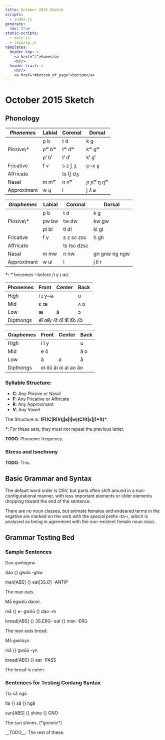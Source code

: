 ```yaml
---
title: October 2015 Sketch
scripts:
  - index.js
generate:
  nav: true
static-scripts:
  - main.js
  - leipzig.js
templates:
  header-top: >
    <a href="/">home</a>
    <hr/>
  header-trail: >
    <hr/>
    <a href="#bottom_of_page">bottom</a>
---
```

# <a name="top">October 2015 Sketch</a>

<div id="nav"></div>

## Phonology

<table class="tb-center row-headers tb-pair">
  <thead><tr><th style="font-style:italic">Phonemes</th>
    <th>Labial</th>
    <th>Coronal</th>
    <th>Dorsal</th></tr></thead>
  <tr><td></td>
    <td>p b</td>
    <td>t d</td>
    <td>k g</td></tr>
  <tr><td>Plosive\*</td>
    <td>pʷ bʷ</td>
    <td>tʷ dʷ</td>
    <td>kʷ gʷ</td></tr>
  <tr><td></td>
    <td>pˡ bˡ</td>
    <td>tˡ dˡ</td>
    <td>kˡ gˡ</td></tr>
  <tr><td>Fricative</td>
    <td>f v</td>
    <td>s z ʃ ʒ</td>
    <td>ç~x ɣ</td></tr>
  <tr><td>Affricate</td>
    <td></td><td>ts tʃ dʒ</td><td></td></tr>
  <tr><td>Nasal</td>
    <td>m mʷ</td>
    <td>n nʷ</td>
    <td>ɲ ɲʷ ŋ ŋʷ</td></tr>
  <tr><td>Approximant</td>
    <td>w ɥ</td>
    <td>l</td>
    <td>j ʎ ʁ</td></tr></table>
<table class="tb-center row-headers tb-pair">
  <thead><tr><th style="font-style:italic">Graphemes</th>
    <th>Labial</th>
    <th>Coronal</th>
    <th>Dorsal</th></tr></thead>
  <tr><td></td>
    <td>p b</td>
    <td>t d</td>
    <td>k g</td></tr>
  <tr><td>Plosive\*</td>
    <td>pw bw</td>
    <td>tw dw</td>
    <td>kw gw</td></tr>
  <tr><td></td>
    <td>pl bl</td>
    <td>tl dl</td>
    <td>kl gl</td></tr>
  <tr><td>Fricative</td>
    <td>f v</td>
    <td>s z sc zsc</td>
    <td>h gh</td></tr>
  <tr><td>Affricate</td>
    <td></td><td>ts tsc dzsc</td><td></td></tr>
  <tr><td>Nasal</td>
    <td>m mw</td>
    <td>n nw</td>
    <td>gn gnw ng ngw</td></tr>
  <tr><td>Approximant</td>
    <td>w ui</td>
    <td>l</td>
    <td>j ll r</td></tr></table>


__*:__ ʷ becomes ᶣ before /i y ɪ œ/.

<table class="tb-center row-headers tb-pair">
  <thead><tr><th style="font-variant:italic">Phonemes</th>
    <th>Front</th>
    <th>Center</th>
    <th>Back</th></tr></thead>
  <tr><td>High</td>
    <td colspan="2">i ɪ y~ʉ</td>
    <td>u</td></tr>
  <tr><td>Mid</td>
    <td>ɛ œ</td>
    <td></td><td>ʌ o</td></tr>
  <tr><td>Low</td>
    <td>æ</td>
    <td>ä</td>
    <td>ɔ</td></tr>
  <tr><td>Dipthongs</td>
    <td colspan="3">e͡i œ͡y ʌ͡ɪ o͡i ä͡i ä͡o ʌ͡ɔ</td>
    </tr></table>
<table class="tb-center row-headers tb-pair">
  <thead><tr><th style="font-variant:italic">Graphemes</th>
    <th>Front</th>
    <th>Center</th>
    <th>Back</th></tr></thead>
  <tr><td>High</td>
    <td colspan="2">i ï y</td>
    <td>u</td></tr>
  <tr><td>Mid</td>
    <td>e ö</td>
    <td></td><td>â o</td></tr>
  <tr><td>Low</td>
    <td>ä</td>
    <td>a</td>
    <td>å</td></tr>
  <tr><td>Dipthongs</td>
    <td colspan="3">ei öü âi oi ai ao âo</td>
    </tr></table>

### Syllable Structure:

- __C__: Any Plosive or Nasal
- __F__: Any Fricative or Affricate
- __R__: Any Approximant
- __V__: Any Vowel

The Structure is: __(F)(C|R)V(j|ʁ|l|w)(C)(t|s|ʃ)\*(t)\*__.

__*__: For these sets, they must not repeat the previous letter.

__TODO__: Phoneme frequency.

### Stress and Isochrony

__TODO__: This.

## Basic Grammar and Syntax

The default word order is OSV, but parts often shift around in a non-configurational manner, with less important elements or older elements dropping toward the end of the sentence.

There are no noun classes, but animate females and endeared terms in the ergative are marked on the verb with the special prefix &lsaquo;ta-&rsaquo;, which is analysed as being in agreement with the non-existent female noun class.

## Grammar Testing Bed

### Sample Sentences

<div data-gloss>
  <p>Dao gwöügnw.</p>
  <p>dao {} gwöü -gnw</p>
  <p>man[ABS] {} eat[3S.O] -ANTIP</p>
  <p>The man eats.</p>
</div>
<div data-gloss>
  <p>Må egwöü daom.</p>
  <p>må {} e- gwöü {} dao -m</p>
  <p>bread[ABS] {} 3S.ERG- eat {} man -ERG</p>
  <p>The man eats bread.</p>
</div>
<div data-gloss>
  <p>Må gwöüyn.</p>
  <p>må {} gwöü -yn</p>
  <p>bread[ABS] {} eat -PASS</p>
  <p>The bread is eaten.</p>
</div>

### Sentences for Testing Conlang Syntax

<div data-gloss>
  <p>Tla så ngâ.</p>
  <p>tla {} så {} ngâ</p>
  <p>sun[ABS] {} shine {} GNO</p>
  <p>The sun shines. (*gnomic*)</p>
</div>
__TODO__: The rest of these.

<a name="bottom"></a>